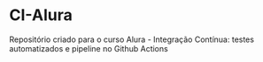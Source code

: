 # CI-Alura
Repositório criado para o curso Alura - Integração Contínua: testes automatizados e pipeline no Github Actions
